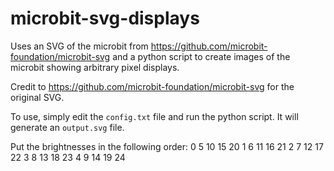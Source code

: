 # microbit-svg-displays
Uses an SVG of the microbit from https://github.com/microbit-foundation/microbit-svg and a python script to create images of the microbit showing arbitrary pixel displays.

Credit to https://github.com/microbit-foundation/microbit-svg for the original SVG.

To use, simply edit the `config.txt` file and run the python script. It will generate an `output.svg` file.

Put the brightnesses in the following order:
0 5 10 15 20
1 6 11 16 21
2 7 12 17 22
3 8 13 18 23
4 9 14 19 24